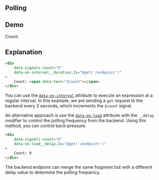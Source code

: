 ## Polling

## Demo

<div 
  data-signals-count="0"
  data-on-interval__duration.2s="@get('/examples/polling/interval')"
  class="text-primary"
>
  Count: <span data-text="$count"></span>
</div>

## Explanation

```html
<div 
    data-signals-count="0"
    data-on-interval__duration.2s="@get('/endpoint')"
>
    Count: <span data-text="$count"></span>
</div>
```

You can use the [`data-on-interval`](/reference/attribute_plugins#data-on) attribute to execute an expression at a regular interval. In this example, we are sending a `get` request to the backend every 2 seconds, which increments the `$count` signal.

An alternative approach is use the [`data-on-load`](/reference/attribute_plugins#data-on) attribute with the `__delay` modifier to control the polling frequency from the backend. Using this method, you can control back-pressure.

```html
<div 
    data-signals-count="0"
    data-on-load__delay.2s="@get('/endpoint')"
>
    Count: 0
</div>
```

The backend endpoint can merge the same fragment but with a different delay value to determine the polling frequency.
